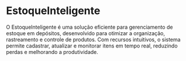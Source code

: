 # EstoqueInteligente
O EstoqueInteligente é uma solução eficiente para gerenciamento de estoque em depósitos, desenvolvido para otimizar a organização, rastreamento e controle de produtos. Com recursos intuitivos, o sistema permite cadastrar, atualizar e monitorar itens em tempo real, reduzindo perdas e melhorando a produtividade.
